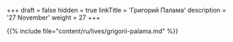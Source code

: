 +++
draft = false
hidden = true
linkTitle = 'Григорий Палама'
description = '27 November'
weight = 27
+++

{{% include file="content/ru/lives/grigorii-palama.md" %}}
